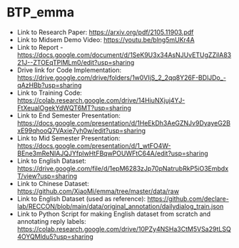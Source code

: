 # BTP_emma

- Link to Research Paper: https://arxiv.org/pdf/2105.11903.pdf  
- Link to Midsem Demo Video: https://youtu.be/blng5mUKr4A
- Link to Report - https://docs.google.com/document/d/1SeK9U3x34AsNJUvETUgZZilA8321J--ZTOEqTPlMLm0/edit?usp=sharing 
- Drive link for Code Implementation: https://drive.google.com/drive/folders/1w0VIjS_2_2qq8Y26F-BDlJDo_-qAzHBb?usp=sharing 
- Link to Training Code: https://colab.research.google.com/drive/14HiuNXjuj4YJ-FtXeuaIOgekYdWQT6MT?usp=sharing 
- Link to End Semester Presentation: https://docs.google.com/presentation/d/1HeEkDh3AeGZNJv9DyayeG2BxE99qhooQ7VAxie7yh0w/edit?usp=sharing 
- Link to Mid Semester Presentation: https://docs.google.com/presentation/d/1_wtFO4W-BEne3mReNIAJQJYfplwHtFBqwPOUWFtC64A/edit?usp=sharing 
- Link to English Dataset: https://drive.google.com/file/d/1epM6283zJp70pNatrubRkP5iO3EmbdxT/view?usp=sharing 
- Link to Chinese Dataset: https://github.com/XiaoMi/emma/tree/master/data/raw
- Link to English Dataset (used as reference): https://github.com/declare-lab/RECCON/blob/main/data/original_annotation/dailydialog_train.json 
- Link to Python Script for making English dataset from scratch and annotating reply labels: https://colab.research.google.com/drive/10PZy4NSHa3CtM5VSa29tLSQ4OYQMldu5?usp=sharing 

